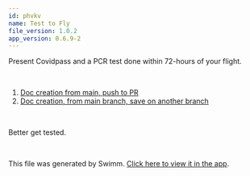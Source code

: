 ```yaml
---
id: phvkv
name: Test to Fly
file_version: 1.0.2
app_version: 0.6.9-2
---
```


<!-- Intro - Do not remove this comment -->
Present Covidpass and a PCR test done within 72-hours of your flight.

<br/>

<!-- Steps - Do not remove this comment -->
1. [Doc creation from main, push to PR](doc-creation-from-main-push-to-pr.13iN0NxySrHdJvmOQkuY.sw.md)
2. [Doc creation, from main branch, save on another branch](doc-creation-from-main-branch-save-on-another-branch.zw3HzKv03rSy7KCcNVxq.sw.md)


<br/>

<!-- Summary - Do not remove this comment -->
Better get tested.

<br/>

This file was generated by Swimm. [Click here to view it in the app](https://swimm-web-app.web.app/repos/Z2l0aHViJTNBJTNBY292aWRwYXNzJTNBJTNBc2h1anV1dQ==/docs/phvkv).